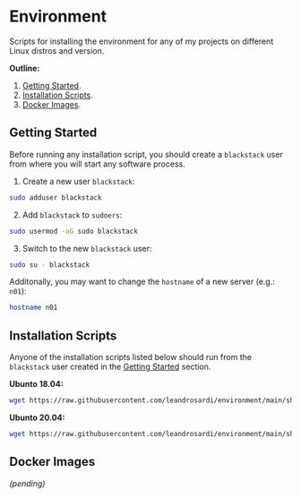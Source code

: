 # Environment

Scripts for installing the environment for any of my projects on different Linux distros and version.

**Outline:**

1. [Getting Started](#getting-started).
2. [Installation Scripts](#installation-scripts).
3. [Docker Images](#docker-images).

## Getting Started

Before running any installation script, you should create a `blackstack` user from where you will start any software process.

1. Create a new user `blackstack`:

```bash
sudo adduser blackstack
```

2. Add `blackstack` to `sudoers`:

```bash
sudo usermod -aG sudo blackstack
```

3. Switch to the new `blackstack` user:

```bash
sudo su - blackstack
```

Additonally, you may want to change the `hostname` of a new server (e.g.: `n01`):

```bash
hostname n01
```

## Installation Scripts

Anyone of the installation scripts listed below should run from the `blackstack` user created in the [Getting Started](#getting-started) section.

**Ubunto 18.04:**

```bash
wget https://raw.githubusercontent.com/leandrosardi/environment/main/sh/install.ubuntu.18_04.sh -O - | sh
```

**Ubunto 20.04:**

```bash
wget https://raw.githubusercontent.com/leandrosardi/environment/main/sh/install.ubuntu.20_04.sh -O - | bash
```

## Docker Images

_(pending)_